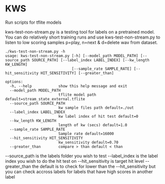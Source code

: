 # KWS
Run scripts for tflite models

kws-test-non-stream.py is a testing tool for labels on a pretrained model.
You can do relatively short training runs and use kws-test-non-stream.py to listen to low scoring samples
p=play, n=next & d=delete wav from dataset.

```
./kws-test-non-stream.py -h
usage: kws-test-non-stream.py [-h] [--model_path MODEL_PATH] [--source_path SOURCE_PATH] [--label_index LABEL_INDEX] [--kw_length KW_LENGTH]
                              [--sample_rate SAMPLE_RATE] [--hit_sensitivity HIT_SENSITIVITY] [--greater_than]

options:
  -h, --help            show this help message and exit
  --model_path MODEL_PATH
                        tflite model path default=stream_state_external.tflite
  --source_path SOURCE_PATH
                        kw sample files path default=./out
  --label_index LABEL_INDEX
                        kw label index of hit test default=0
  --kw_length KW_LENGTH
                        length of kw (secs) default=1.0
  --sample_rate SAMPLE_RATE
                        Sample rate default=16000
  --hit_sensitivity HIT_SENSITIVITY
                        kw_sensitivity default=0.70
  --greater_than        compare > than default < than
```

--source_path is the labels folder you wish to test
--label_index is the label index you wish to do the hit test on
--hit_sensitivity is target hit level
--greater_than the default is to check for lower than the --hit_sensitivity but you can check accross labels for labels that have high scores in another label



